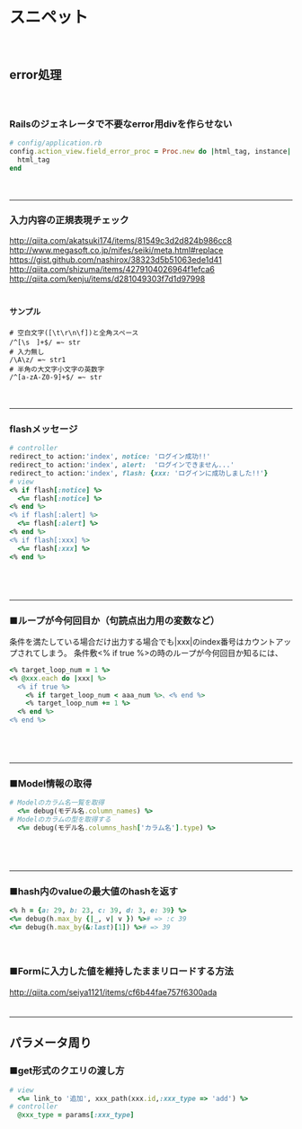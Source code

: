 
　  
　  
# スニペット
　  
## error処理
　  
### Railsのジェネレータで不要なerror用divを作らせない
```ruby
# config/application.rb
config.action_view.field_error_proc = Proc.new do |html_tag, instance| 
  html_tag
end
```


　  
- - - 
### 入力内容の正規表現チェック
http://qiita.com/akatsuki174/items/81549c3d2d824b986cc8  
http://www.megasoft.co.jp/mifes/seiki/meta.html#replace  
https://gist.github.com/nashirox/38323d5b51063ede1d41  
http://qiita.com/shizuma/items/4279104026964f1efca6  
http://qiita.com/kenju/items/d281049303f7d1d97998  
　  
#### サンプル
```
# 空白文字([\t\r\n\f])と全角スペース
/^[\s　]+$/ =~ str
# 入力無し
/\A\z/ =~ str1
# 半角の大文字小文字の英数字
/^[a-zA-Z0-9]+$/ =~ str
```
　  

- - - 
### flashメッセージ
```ruby
# controller
redirect_to action:'index', notice: 'ログイン成功!!'
redirect_to action:'index', alert:  'ログインできません...'
redirect_to action:'index', flash: {xxx: 'ログインに成功しました!!'}
# view
<% if flash[:notice] %>
  <%= flash[:notice] %>
<% end %>
<% if flash[:alert] %>
  <%= flash[:alert] %>
<% end %>
<% if flash[:xxx] %>
  <%= flash[:xxx] %>
<% end %>
```
　  
　  
- - - 
### ■ループが今何回目か（句読点出力用の変数など）
条件を満たしている場合だけ出力する場合でも|xxx|のindex番号はカウントアップされてしまう。
条件敷<% if true %>の時のループが今何回目か知るには、
```ruby
<% target_loop_num = 1 %>
<% @xxx.each do |xxx| %>
  <% if true %>
    <% if target_loop_num < aaa_num %>、<% end %>
    <% target_loop_num += 1 %>
  <% end %>
<% end %>
```
　  
　  
- - - 
### ■Model情報の取得
```ruby
# Modelのカラム名一覧を取得
  <%= debug(モデル名.column_names) %>
# Modelのカラムの型を取得する
  <%= debug(モデル名.columns_hash['カラム名'].type) %>
```
　  
　  
- - - 
### ■hash内のvalueの最大値のhashを返す
```ruby
<% h = {a: 29, b: 23, c: 39, d: 3, e: 39} %>
<%= debug(h.max_by {|_, v| v }) %># => :c 39
<%= debug(h.max_by(&:last)[1]) %># => 39
```

　  
### ■Formに入力した値を維持したままリロードする方法
http://qiita.com/seiya1121/items/cf6b44fae757f6300ada
　  
　  
- - - 
## パラメータ周り
### ■get形式のクエリの渡し方
```ruby
# view
  <%= link_to '追加', xxx_path(xxx.id,:xxx_type => 'add') %>
# controller
  @xxx_type = params[:xxx_type]
```


